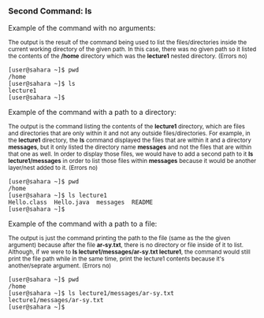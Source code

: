 ### Second Command: ls

Example of the command with no arguments:

<sup> The output is the result of the command being used to list the files/directories inside the current working directory of the given path. In this case, there was no given path so it listed the contents of the **/home** directory which was the **lecture1** nested directory. (Errors no)
```
[user@sahara ~]$ pwd
/home
[user@sahara ~]$ ls
lecture1
[user@sahara ~]$ 
```

Example of the command with a path to a directory:

<sup> The output is the command listing the contents of the **lecture1** directory, which are files and directories that are only within it and not any outside files/directories. For example, in the **lecture1** directory, the **ls** command displayed the files that are within it and a directory **messages**, but it only listed the directory name **messages** and not the files that are within that one as well. In order to display those files, we would have to add a second path to it **ls lecture1/messages** in order to list those files within **messages** because it would be another layer/nest added to it. (Errors no)
```
[user@sahara ~]$ pwd
/home
[user@sahara ~]$ ls lecture1
Hello.class  Hello.java  messages  README
[user@sahara ~]$ 
```

Example of the command with a path to a file:

<sup> The output is just the command printing the path to the file (same as the the given argument) because after the file **ar-sy.txt**, there is no directory or file inside of it to list. Although, if we were to **ls lecture1/messages/ar-sy.txt lecture1**, the command would still print the file path while in the same time, print the lecture1 contents because it's another/seprate argument. (Errors no)
```
[user@sahara ~]$ pwd
/home
[user@sahara ~]$ ls lecture1/messages/ar-sy.txt
lecture1/messages/ar-sy.txt
[user@sahara ~]$ 
```

